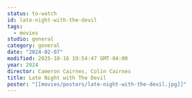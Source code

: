 ```yaml
---
status: to-watch
id: late-night-with-the-devil
tags:
  - movies
studio: general
category: general
date: "2024-02-07"
modified: 2025-10-16 19:54:47 GMT-04:00
year: 2024
director: Cameron Cairnes, Colin Cairnes
title: Late Night with The Devil
poster: "[[movies/posters/late-night-with-the-devil.jpg]]"
---
```

